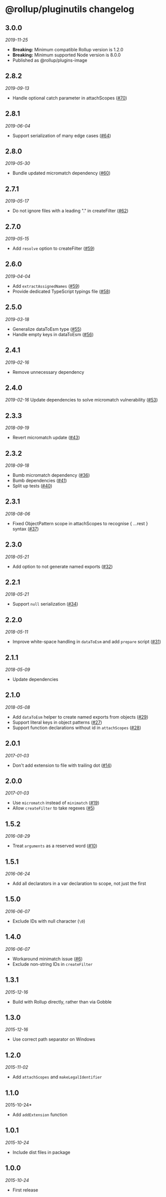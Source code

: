 # @rollup/pluginutils changelog

## 3.0.0

_2019-11-25_

- **Breaking:** Minimum compatible Rollup version is 1.2.0
- **Breaking:** Minimum supported Node version is 8.0.0
- Published as @rollup/plugins-image

## 2.8.2

_2019-09-13_

- Handle optional catch parameter in attachScopes ([#70](https://github.com/rollup/rollup-pluginutils/pulls/70))

## 2.8.1

_2019-06-04_

- Support serialization of many edge cases ([#64](https://github.com/rollup/rollup-pluginutils/issues/64))

## 2.8.0

_2019-05-30_

- Bundle updated micromatch dependency ([#60](https://github.com/rollup/rollup-pluginutils/issues/60))

## 2.7.1

_2019-05-17_

- Do not ignore files with a leading "." in createFilter ([#62](https://github.com/rollup/rollup-pluginutils/issues/62))

## 2.7.0

_2019-05-15_

- Add `resolve` option to createFilter ([#59](https://github.com/rollup/rollup-pluginutils/issues/59))

## 2.6.0

_2019-04-04_

- Add `extractAssignedNames` ([#59](https://github.com/rollup/rollup-pluginutils/issues/59))
- Provide dedicated TypeScript typings file ([#58](https://github.com/rollup/rollup-pluginutils/issues/58))

## 2.5.0

_2019-03-18_

- Generalize dataToEsm type ([#55](https://github.com/rollup/rollup-pluginutils/issues/55))
- Handle empty keys in dataToEsm ([#56](https://github.com/rollup/rollup-pluginutils/issues/56))

## 2.4.1

_2019-02-16_

- Remove unnecessary dependency

## 2.4.0

_2019-02-16_
Update dependencies to solve micromatch vulnerability ([#53](https://github.com/rollup/rollup-pluginutils/issues/53))

## 2.3.3

_2018-09-19_

- Revert micromatch update ([#43](https://github.com/rollup/rollup-pluginutils/issues/43))

## 2.3.2

_2018-09-18_

- Bumb micromatch dependency ([#36](https://github.com/rollup/rollup-pluginutils/issues/36))
- Bumb dependencies ([#41](https://github.com/rollup/rollup-pluginutils/issues/41))
- Split up tests ([#40](https://github.com/rollup/rollup-pluginutils/issues/40))

## 2.3.1

_2018-08-06_

- Fixed ObjectPattern scope in attachScopes to recognise { ...rest } syntax ([#37](https://github.com/rollup/rollup-pluginutils/issues/37))

## 2.3.0

_2018-05-21_

- Add option to not generate named exports ([#32](https://github.com/rollup/rollup-pluginutils/issues/32))

## 2.2.1

_2018-05-21_

- Support `null` serialization ([#34](https://github.com/rollup/rollup-pluginutils/issues/34))

## 2.2.0

_2018-05-11_

- Improve white-space handling in `dataToEsm` and add `prepare` script ([#31](https://github.com/rollup/rollup-pluginutils/issues/31))

## 2.1.1

_2018-05-09_

- Update dependencies

## 2.1.0

_2018-05-08_

- Add `dataToEsm` helper to create named exports from objects ([#29](https://github.com/rollup/rollup-pluginutils/issues/29))
- Support literal keys in object patterns ([#27](https://github.com/rollup/rollup-pluginutils/issues/27))
- Support function declarations without id in `attachScopes` ([#28](https://github.com/rollup/rollup-pluginutils/issues/28))

## 2.0.1

_2017-01-03_

- Don't add extension to file with trailing dot ([#14](https://github.com/rollup/rollup-pluginutils/issues/14))

## 2.0.0

_2017-01-03_

- Use `micromatch` instead of `minimatch` ([#19](https://github.com/rollup/rollup-pluginutils/issues/19))
- Allow `createFilter` to take regexes ([#5](https://github.com/rollup/rollup-pluginutils/issues/5))

## 1.5.2

_2016-08-29_

- Treat `arguments` as a reserved word ([#10](https://github.com/rollup/rollup-pluginutils/issues/10))

## 1.5.1

_2016-06-24_

- Add all declarators in a var declaration to scope, not just the first

## 1.5.0

_2016-06-07_

- Exclude IDs with null character (`\0`)

## 1.4.0

_2016-06-07_

- Workaround minimatch issue ([#6](https://github.com/rollup/rollup-pluginutils/pull/6))
- Exclude non-string IDs in `createFilter`

## 1.3.1

_2015-12-16_

- Build with Rollup directly, rather than via Gobble

## 1.3.0

_2015-12-16_

- Use correct path separator on Windows

## 1.2.0

_2015-11-02_

- Add `attachScopes` and `makeLegalIdentifier`

## 1.1.0

2015-10-24\*

- Add `addExtension` function

## 1.0.1

_2015-10-24_

- Include dist files in package

## 1.0.0

_2015-10-24_

- First release

